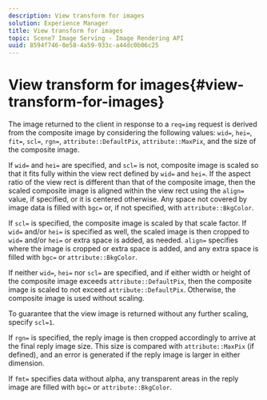 ```yaml
---
description: View transform for images
solution: Experience Manager
title: View transform for images
topic: Scene7 Image Serving - Image Rendering API
uuid: 8594f746-0e58-4a59-933c-a44dc0b06c25
---
```


# View transform for images{#view-transform-for-images}

The image returned to the client in response to a `req=img` request is derived from the composite image by considering the following values: `wid=`, `hei=`, `fit=`, `scl=`, `rgn=`, `attribute::DefaultPix`, `attribute::MaxPix`, and the size of the composite image.

If `wid=` and `hei=` are specified, and `scl=` is not, composite image is scaled so that it fits fully within the view rect defined by `wid=` and `hei=`. If the aspect ratio of the view rect is different than that of the composite image, then the scaled composite image is aligned within the view rect using the `align=` value, if specified, or it is centered otherwise. Any space not covered by image data is filled with `bgc=` or, if not specified, with `attribute::BkgColor`.

If `scl=` is specified, the composite image is scaled by that scale factor. If `wid=` and/or `hei=` is specified as well, the scaled image is then cropped to `wid=` and/or `hei=` or extra space is added, as needed. `align=` specifies where the image is cropped or extra space is added, and any extra space is filled with `bgc=` or `attribute::BkgColor`.

If neither `wid=`, `hei=` nor `scl=` are specified, and if either width or height of the composite image exceeds `attribute::DefaultPix`, then the composite image is scaled to not exceed `attribute::DefaultPix`. Otherwise, the composite image is used without scaling.

To guarantee that the view image is returned without any further scaling, specify `scl=1`.

If `rgn=` is specified, the reply image is then cropped accordingly to arrive at the final reply image size. This size is compared with `attribute::MaxPix` (if defined), and an error is generated if the reply image is larger in either dimension.

If `fmt=` specifies data without alpha, any transparent areas in the reply image are filled with `bgc=` or `attribute::BkgColor`. 
